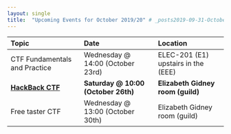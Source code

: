 ```yaml
---
layout: single
title:  "Upcoming Events for October 2019/20" # _posts2019-09-31-October-Events-2019-20.md
---
```


| Topic | Date | Location
|:-----------------|:----------|:-----------|
| CTF Fundamentals and Practice | Wednesday @ 14:00 (October 23rd) | ELEC-201 (E1) upstairs in the (EEE) |
| __[HackBack CTF](https://tryhackme.com/hackback2)__ | __Saturday  @ 10:00 (October 26th)__  | __Elizabeth Gidney room (guild)__ |
| Free taster CTF | Wednesday @ 13:00 (October 30th) | Elizabeth Gidney room (guild) |
